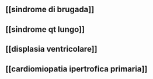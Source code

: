 ## [[sindrome di brugada]]
## [[sindrome qt lungo]]
## [[displasia ventricolare]]
## [[cardiomiopatia ipertrofica primaria]]